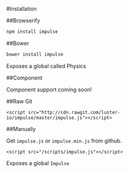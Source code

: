 #Installation

##Browserify
```bash
npm install impulse
```

##Bower

```bash
bower install impulse
```
Exposes a global called Physics

##Component

Component support coming soon!

##Raw Git

```markup
<script src="http://cdn.rawgit.com/luster-io/impulse/master/impulse.js"></script>
```

##Manually

Get `impulse.js` or `impulse.min.js` from github.

```markup
<script src="/scripts/impulse.js"></script>
```

Exposes a global `Impulse`
